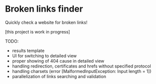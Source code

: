# Broken links finder
Quickly check a website for broken links!

[this project is work in progress]

TODO:
- results template
- UI for switching to detailed view
- proper showing of 404 cause in detailed view
- handling redirection, certificates and hrefs without specified protocol
- handling charsets (error [MalformedInputException: Input length = 1])
- parallelization of links searching and validation


